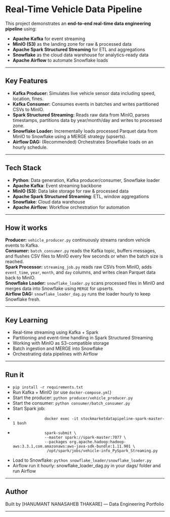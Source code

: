 # Real-Time Vehicle Data Pipeline

This project demonstrates an **end-to-end real-time data engineering pipeline** using:
- **Apache Kafka** for event streaming
- **MinIO (S3)** as the landing zone for raw & processed data
- **Apache Spark Structured Streaming** for ETL and aggregations
- **Snowflake** as the cloud data warehouse for analytics-ready data
- **Apache Airflow** to automate Snowflake loads

---

##  **Key Features**

- **Kafka Producer:** Simulates live vehicle sensor data including speed, location, fines.
- **Kafka Consumer:** Consumes events in batches and writes partitioned CSVs to MinIO.
- **Spark Structured Streaming:** Reads raw data from MinIO, parses timestamps, partitions data by year/month/day and writes to processed zone.
- **Snowflake Loader:** Incrementally loads processed Parquet data from MinIO to Snowflake using a MERGE strategy (upserts).
- **Airflow DAG:** (Recommended) Orchestrates Snowflake loads on an hourly schedule.
---

##  **Tech Stack**

- **Python**: Data generation, Kafka producer/consumer, Snowflake loader
- **Apache Kafka**: Event streaming backbone
- **MinIO (S3)**: Data lake storage for raw & processed data
- **Apache Spark Structured Streaming**: ETL, window aggregations
- **Snowflake**: Cloud data warehouse
- **Apache Airflow:** Workflow orchestration for automation

---
## How it works

**Producer:** `vehicle_producer.py` continuously streams random vehicle events to Kafka.  
**Consumer:** `batch_consumer.py` reads the Kafka topic, buffers messages, and flushes CSV files to MinIO every few seconds or when the batch size is reached.  
**Spark Processor:** `streaming_job.py` reads raw CSVs from MinIO, adds `event_time`, `year`, `month`, and `day` columns, and writes clean Parquet data back to MinIO.  
**Snowflake Loader:** `snowflake_loader.py` scans processed files in MinIO and merges data into Snowflake using `MERGE` for upserts.  
**Airflow DAG:** `snowflake_loader_dag.py` runs the loader hourly to keep Snowflake fresh.

---

##  **Key Learning**

- Real-time streaming using Kafka + Spark
- Partitioning and event-time handling in Spark Structured Streaming
- Working with MinIO as S3-compatible storage
- Batch ingestion and MERGE into Snowflake
- Orchestrating data pipelines with Airflow

---

##  **Run it**

- `pip install -r requirements.txt`
- Run Kafka + MinIO (or use `docker-compose.yml`)
- Start the producer: `python producer/vehicle_producer.py`
- Start the consumer: `python consumer/batch_consumer.py`
- Start Spark job:
-                   docker exec -it stockmarketdatapipeline-spark-master-1 bash
-                   spark-submit \
                    --master spark://spark-master:7077 \
                    --packages org.apache.hadoop:hadoop-aws:3.3.1,com.amazonaws:aws-java-sdk-bundle:1.11.901 \
                     /opt/spark/jobs/vehicle-info_PySpark_Streaming.py
- Load to Snowflake: `python snowflake_loader/snowflake_loader.py`
- Airflow run it hourly: snowflake_loader_dag.py in your dags/ folder and run Airflow

---

##  **Author**

Built by [HANUMANT NANASAHEB THAKARE] — Data Engineering Portfolio 

---


